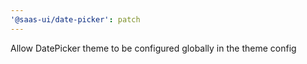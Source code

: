 ```yaml
---
'@saas-ui/date-picker': patch
---
```


Allow DatePicker theme to be configured globally in the theme config
